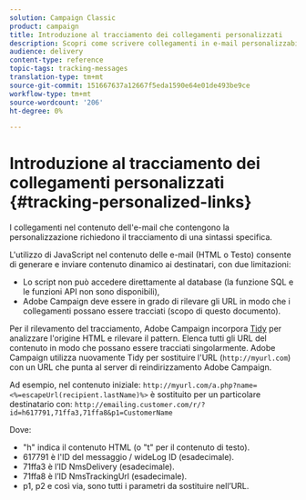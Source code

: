 ```yaml
---
solution: Campaign Classic
product: campaign
title: Introduzione al tracciamento dei collegamenti personalizzati
description: Scopri come scrivere collegamenti in e-mail personalizzabili e supportare il tracciamento in Campaign Classic.
audience: delivery
content-type: reference
topic-tags: tracking-messages
translation-type: tm+mt
source-git-commit: 151667637a12667f5eda1590e64e01de493be9ce
workflow-type: tm+mt
source-wordcount: '206'
ht-degree: 0%

---
```



# Introduzione al tracciamento dei collegamenti personalizzati {#tracking-personalized-links}

I collegamenti nel contenuto dell&#39;e-mail che contengono la personalizzazione richiedono il tracciamento di una sintassi specifica.

L&#39;utilizzo di JavaScript nel contenuto delle e-mail (HTML o Testo) consente di generare e inviare contenuto dinamico ai destinatari, con due limitazioni:

* Lo script non può accedere direttamente al database (la funzione SQL e le funzioni API non sono disponibili),
*  Adobe Campaign deve essere in grado di rilevare gli URL in modo che i collegamenti possano essere tracciati (scopo di questo documento).

Per il rilevamento del tracciamento,  Adobe Campaign incorpora [Tidy](http://www.html-tidy.org/) per analizzare l&#39;origine HTML e rilevare il pattern. Elenca tutti gli URL del contenuto in modo che possano essere tracciati singolarmente.  Adobe Campaign utilizza nuovamente Tidy per sostituire l&#39;URL (`http://myurl.com`) con un URL che punta al server di reindirizzamento  Adobe Campaign.

Ad esempio, nel contenuto iniziale: `http://myurl.com/a.php?name=<%=escapeUrl(recipient.lastName)%>` è sostituito per un particolare destinatario con: `http://emailing.customer.com/r/?id=h617791,71ffa3,71ffa8&p1=CustomerName`

Dove:

* &quot;h&quot; indica il contenuto HTML (o &quot;t&quot; per il contenuto di testo).
* 617791 è l&#39;ID del messaggio / wideLog ID (esadecimale).
* 71ffa3 è l’ID NmsDelivery (esadecimale).
* 71ffa8 è l’ID NmsTrackingUrl (esadecimale).
* p1, p2 e così via, sono tutti i parametri da sostituire nell’URL.
